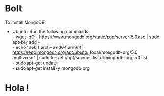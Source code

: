 # Bolt

To install MongoDB:

-   Ubuntu:
    Run the following commands: <br> - wget -qO - https://www.mongodb.org/static/pgp/server-5.0.asc | sudo apt-key add - <br> - echo "deb [ arch=amd64,arm64 ] https://repo.mongodb.org/apt/ubuntu focal/mongodb-org/5.0 multiverse" | sudo tee /etc/apt/sources.list.d/mongodb-org-5.0.list <br> - sudo apt-get update <br> - sudo apt-get install -y mongodb-org <br>

# Hola !
